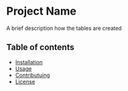# Project Name

A brief description how the tables are created

## Table of contents
- [Installation](#installation)
- [Usage](#usage)
- [Contributuing](#contributing)
- [License](#license)
